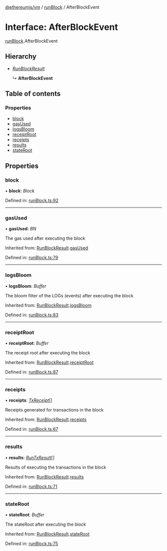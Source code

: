 [@ethereumjs/vm](../README.md) / [runBlock](../modules/runblock.md) / AfterBlockEvent

# Interface: AfterBlockEvent

[runBlock](../modules/runblock.md).AfterBlockEvent

## Hierarchy

- [*RunBlockResult*](runblock.runblockresult.md)

  ↳ **AfterBlockEvent**

## Table of contents

### Properties

- [block](runblock.afterblockevent.md#block)
- [gasUsed](runblock.afterblockevent.md#gasused)
- [logsBloom](runblock.afterblockevent.md#logsbloom)
- [receiptRoot](runblock.afterblockevent.md#receiptroot)
- [receipts](runblock.afterblockevent.md#receipts)
- [results](runblock.afterblockevent.md#results)
- [stateRoot](runblock.afterblockevent.md#stateroot)

## Properties

### block

• **block**: *Block*

Defined in: [runBlock.ts:92](https://github.com/ethereumjs/ethereumjs-monorepo/blob/master/packages/vm/lib/runBlock.ts#L92)

___

### gasUsed

• **gasUsed**: *BN*

The gas used after executing the block

Inherited from: [RunBlockResult](runblock.runblockresult.md).[gasUsed](runblock.runblockresult.md#gasused)

Defined in: [runBlock.ts:79](https://github.com/ethereumjs/ethereumjs-monorepo/blob/master/packages/vm/lib/runBlock.ts#L79)

___

### logsBloom

• **logsBloom**: *Buffer*

The bloom filter of the LOGs (events) after executing the block

Inherited from: [RunBlockResult](runblock.runblockresult.md).[logsBloom](runblock.runblockresult.md#logsbloom)

Defined in: [runBlock.ts:83](https://github.com/ethereumjs/ethereumjs-monorepo/blob/master/packages/vm/lib/runBlock.ts#L83)

___

### receiptRoot

• **receiptRoot**: *Buffer*

The receipt root after executing the block

Inherited from: [RunBlockResult](runblock.runblockresult.md).[receiptRoot](runblock.runblockresult.md#receiptroot)

Defined in: [runBlock.ts:87](https://github.com/ethereumjs/ethereumjs-monorepo/blob/master/packages/vm/lib/runBlock.ts#L87)

___

### receipts

• **receipts**: [*TxReceipt*](../modules/types.md#txreceipt)[]

Receipts generated for transactions in the block

Inherited from: [RunBlockResult](runblock.runblockresult.md).[receipts](runblock.runblockresult.md#receipts)

Defined in: [runBlock.ts:67](https://github.com/ethereumjs/ethereumjs-monorepo/blob/master/packages/vm/lib/runBlock.ts#L67)

___

### results

• **results**: [*RunTxResult*](runtx.runtxresult.md)[]

Results of executing the transactions in the block

Inherited from: [RunBlockResult](runblock.runblockresult.md).[results](runblock.runblockresult.md#results)

Defined in: [runBlock.ts:71](https://github.com/ethereumjs/ethereumjs-monorepo/blob/master/packages/vm/lib/runBlock.ts#L71)

___

### stateRoot

• **stateRoot**: *Buffer*

The stateRoot after executing the block

Inherited from: [RunBlockResult](runblock.runblockresult.md).[stateRoot](runblock.runblockresult.md#stateroot)

Defined in: [runBlock.ts:75](https://github.com/ethereumjs/ethereumjs-monorepo/blob/master/packages/vm/lib/runBlock.ts#L75)
